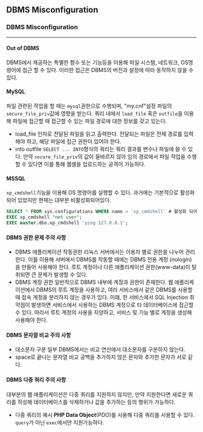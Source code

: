 ## DBMS Misconfiguration
### DBMS Misconfiguration
---
#### Out of DBMS
DBMS에서 제공하는 특별한 함수 또는 기능등을 이용해 파일 시스템, 네트워크, OS명령어에 접근 할 수 있다. 이러한 접근은 DBMS의 버전과 설정에 따라 동작하지 않을 수 있다. 
#### MySQL
파일 관련된 작업을 할 때는 `mysql`권한으로 수행되며, "my.cnf"설정 파일의 `secure_file_priv`값에 영향을 받는다. 쿼리 내에서 `load_file` 혹은 `outfile`을 이용해 파일에 접근할 때 접근할 수 있는 파일 경로에 대한 정보를 갖고 있는다.
- load_file
인자로 전달된 파일을 읽고 출력한다. 전달되는 파일은 전체 경로를 입력해야 하고, 해당 파일에 접근 권한이 있어야 한다.
- into outfile
`SELECT ... INTO`형식의 쿼리는 쿼리 결과를 변수나 파일에 쓸 수 있다. 만약 `secure_file_priv`의 값이 올바르지 않아 임의 경로에서 파일 작업을 수행 할 수 있다면 이를 통해 웹셸을 업로드하는 공격이 가능하다. 
#### MSSQL
`xp_cmdshell`기능을 이용해 OS 명령어를 실행할 수 있다. 과거에는 기본적으로 활성화되어 있었지만 현재는 대부분 비활성화되어있다. 
```sql
SELECT * FROM sys.configurations WHERE name = 'xp_cmdshell' # 활성화 되어 있는지 확인
EXEC xp_cmdshell "net user";
EXEC master.dbo.xp_cmdshell 'ping 127.0.0.1';
```
#### DBMS 권한 문제 주의 사항
- DBMS 애플리케이션 작동권한
리눅스 서버에서는 이용자 별로 권한을 나누어 관리한다. 이를 이용해 서버에서 DBMS를 작동할 때에는 DBMS 전용 계정 (nologin)을 만들어 사용해야 한다. 루트 계정이나 다른 애플리케이션 권한(www-data)이 탈취되면 큰 문제가 발생할 수 있다.
- DBMS 계정 권한
일반적으로 DBMS 내부에 계정과 권한이 존재한다. 웹 애플리케이션에서 DBMS의 루트 계정을 사용하고, 여러 서비스에서 같은 DBMS를 사용할 때 접속 계정을 분리하지 않는 경우가 있다. 이떄, 한 서비스에서 SQL Injection 취약점이 발생하면 서비스에서 사용하는 DBMS 계정으로 타 데이터베이스에 접근할 수 있다. 따라서 루트 계정의 사용을 지양하고, 서비스 및 기능 별로 계정을 생성해 사용해야 한다.
#### DBMS 문자열 비교 주의 사항
- 대소문자 구분
일부 DBMS에서는 비교 연산에서 대소문자를 구분하지 않는다.
- space로 끝나는 문자열 비교
공백을 추가하지 않은 문자와 추가한 문자가 서로 같다.
#### DBMS 다중 쿼리 주의 사항
대부분의 웹 애플리케이션은 다중 쿼리를 지원하지 않지만, 만약 지원한다면 새로운 쿼리를 작성해 데이터베이스를 삭제하거나 값을 추가하는 등의 행위가 가능하다.
- 다중 쿼리의 예시
**PHP Data Object**(PDO)를 사용해 다중 쿼리를 사용할 수 있다. `query`가 아닌 `exec`에서만 지원가능하다.